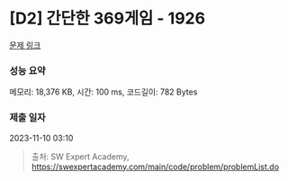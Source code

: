 # [D2] 간단한 369게임 - 1926 

[문제 링크](https://swexpertacademy.com/main/code/problem/problemDetail.do?contestProbId=AV5PTeo6AHUDFAUq) 

### 성능 요약

메모리: 18,376 KB, 시간: 100 ms, 코드길이: 782 Bytes

### 제출 일자

2023-11-10 03:10



> 출처: SW Expert Academy, https://swexpertacademy.com/main/code/problem/problemList.do